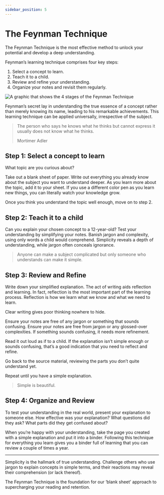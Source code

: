 ```yaml
---
sidebar_position: 5
---
```


# The Feynman Technique

The Feynman Technique is the most effective method to unlock your potential and develop a deep understanding.

Feynman’s learning technique comprises four key steps:

1. Select a concept to learn.
2. Teach it to a child.
3. Review and refine your understanding.
4. Organize your notes and revisit them regularly.

![A graphic that shows the 4 stages of the Feynman Technique](https://res.cloudinary.com/imagist/image/fetch/q_auto,f_auto,c_scale,w_960/https%3A%2F%2Ftdinspiration.wpengine.com%2Fwp-content%2Fuploads%2F2020%2F02%2Ffeynman-technique_graphic-1_resize-1.png)

Feynman’s secret lay in understanding the true essence of a concept rather than merely knowing its name, leading to his remarkable achievements. This learning technique can be applied universally, irrespective of the subject.

> The person who says he knows what he thinks but cannot express it usually does not know what he thinks.
>
> Mortimer Adler

## Step 1: Select a concept to learn

What topic are you curious about?

Take out a blank sheet of paper. Write out everything you already know about the subject you want to understand deeper. As you learn more about the topic, add it to your sheet. If you use a different color pen as you learn new things, you can literally watch your knowledge grow.

Once you think you understand the topic well enough, move on to step 2.

## Step 2: Teach it to a child

Can you explain your chosen concept to a 12-year-old? Test your understanding by simplifying your notes. Banish jargon and complexity, using only words a child would comprehend. Simplicity reveals a depth of understanding, while jargon often conceals ignorance.

> Anyone can make a subject complicated but only someone who understands can make it simple.

## Step 3: Review and Refine

Write down your simplified explanation. The act of writing aids reflection and learning. In fact, reflection is the most important part of the learning process. Reflection is how we learn what we know and what we need to learn.

Clear writing gives poor thinking nowhere to hide.

Ensure your notes are free of any jargon or something that sounds confusing. Ensure your notes are free from jargon or any glossed-over complexities. If something sounds confusing, it needs more refinement.

Read it out loud as if to a child. If the explanation isn’t simple enough or sounds confusing, that’s a good indication that you need to reflect and refine.

Go back to the source material, reviewing the parts you don’t quite understand yet.

Repeat until you have a simple explanation.

> Simple is beautiful.

## Step 4: Organize and Review

To test your understanding in the real world, present your explanation to someone else. How effective was your explanation? What questions did they ask? What parts did they get confused about?

When you’re happy with your understanding, take the page you created with a simple explanation and put it into a binder. Following this technique for everything you learn gives you a binder full of learning that you can review a couple of times a year.

***

Simplicity is the hallmark of true understanding. Challenge others who use jargon to explain concepts in simple terms, and their reactions may reveal their comprehension (or lack thereof).

The Feynman Technique is the foundation for our ‘blank sheet’ approach to supercharging your reading and retention.
